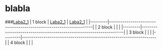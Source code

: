 # blabla
###<a href = "3/Delphi">Laba2_1</a>
| 1 block | <a href = "3/Delphi">Laba2_1</a> | <a href = "3/java">Laba2_1</a>   |
|---------|---------------------------------------------------------------------|
| 2 block |                                  |                                  |
|---------|---------------------------------------------------------------------|
| 3 block |                                  |                                  |
|---------|---------------------------------------------------------------------|
| 4 block |                                  |                                  |
